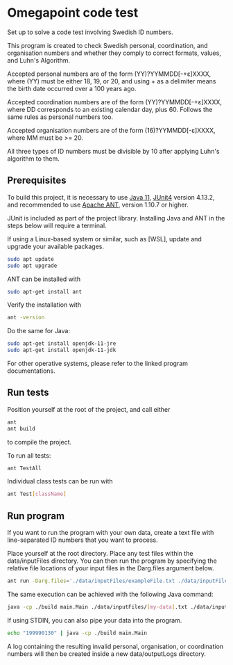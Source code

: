 # Omegapoint code test
Set up to solve a code test involving Swedish ID numbers.

This program is created to check Swedish personal, coordination, and organisation numbers and whether they comply to correct formats, values, and Luhn's Algorithm.

Accepted personal numbers are of the form (YY)?YYMMDD[-+ε]XXXX, where (YY) must be either 18, 19, or 20, and using + as a delimiter means the birth date occurred over a 100 years ago.

Accepted coordination numbers are of the form (YY)?YYMMDD[-+ε]XXXX, where DD corresponds to an existing calendar day, plus 60. Follows the same rules as personal numbers too.

Accepted organisation numbers are of the form (16)?YYMMDD[-ε]XXXX, where MM must be >= 20.

All three types of ID numbers must be divisible by 10 after applying Luhn's algorithm to them.

## Prerequisites

To build this project, it is necessary to use [Java 11](https://docs.oracle.com/en/java/javase/11/), [JUnit4](https://junit.org/junit4/) version 4.13.2, and recommended to use [Apache ANT](https://ant.apache.org/), version 1.10.7 or higher.

JUnit is included as part of the project library. Installing Java and ANT in the steps below will require a terminal.

If using a Linux-based system or similar, such as [WSL], update and upgrade your available packages.

```bash
sudo apt update
sudo apt upgrade
```

ANT can be installed with
```bash
sudo apt-get install ant
```

Verify the installation with
```bash
ant -version
```

Do the same for Java:

```bash
sudo apt-get install openjdk-11-jre
sudo apt-get install openjdk-11-jdk
```

For other operative systems, please refer to the linked program documentations.


## Run tests

Position yourself at the root of the project, and call either 

```bash
ant
ant build
```
to compile the project.

To run all tests:
```bash
ant TestAll
```

Individual class tests can be run with
```bash
ant Test[className]
```

## Run program

If you want to run the program with your own data, create a text file with line-separated ID numbers that you want to process.

Place yourself at the root directory. Place any test files within the data/inputFiles directory. You can then run the program by specifying the relative file locations of your input files in the Darg.files argument below.


```bash
ant run -Darg.files='./data/inputFiles/exampleFile.txt ./data/inputFiles/exampleFile.txt'
```

The same execution can be achieved with the following Java command:
```bash
java -cp ./build main.Main ./data/inputFiles/[my-data].txt ./data/inputFiles/[my-data].txt
```

If using STDIN, you can also pipe your data into the program.
```bash
echo "199990130" | java -cp ./build main.Main
```

A log containing the resulting invalid personal, organisation, or coordination numbers will then be created inside a new data/outputLogs directory.
